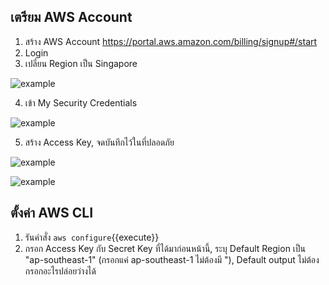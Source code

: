 ## เตรียม AWS Account

1. สร้าง AWS Account https://portal.aws.amazon.com/billing/signup#/start
2. Login
3. เปลี่ยน Region เป็น Singapore 

![example](/saranonuan/scenarios/lab9/assets/change_to_singapore.png)


4. เข้า My Security Credentials 

![example](/saranonuan/scenarios/lab9/assets/go_to_my_security_credentials.png)

5. สร้าง Access Key, จดบันทึกไว้ในที่ปลอดภัย

![example](/saranonuan/scenarios/lab9/assets/create_aws_cli_button.png)

![example](/saranonuan/scenarios/lab9/assets/create_aws_cli_key.png)


## ตั้งค่า AWS CLI
1. รันคำสั่ง `aws configure`{{execute}}
2. กรอก Access Key กับ Secret Key ที่ได้มาก่อนหน้านี้, ระบุ Default Region เป็น "ap-southeast-1" (กรอกแค่ ap-southeast-1 ไม่ต้องมี "), Default output ไม่ต้องกรอกอะไรปล่อยว่างได้
